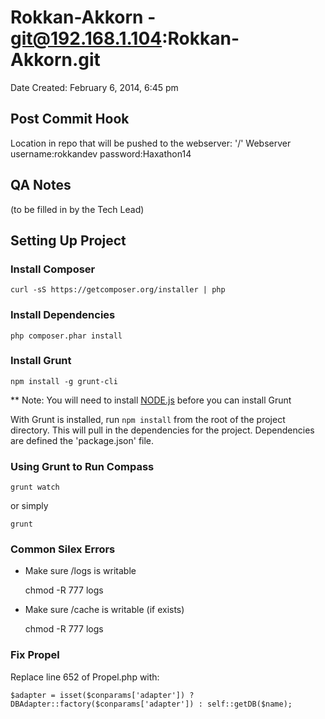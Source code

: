 # Rokkan-Akkorn - git@192.168.1.104:Rokkan-Akkorn.git
Date Created: February 6, 2014, 6:45 pm

## Post Commit Hook

Location in repo that will be pushed to the webserver: '/'
Webserver username:rokkandev password:Haxathon14

## QA Notes

(to be filled in by the Tech Lead)

## Setting Up Project

### Install Composer
	curl -sS https://getcomposer.org/installer | php

### Install Dependencies
	php composer.phar install

### Install Grunt

	npm install -g grunt-cli

** Note: You will need to install [NODE.js](http://nodejs.org/) before you can install Grunt

With Grunt is installed, run `npm install` from the root of the project directory.  This will pull in the dependencies for the project.  Dependencies are defined the 'package.json' file.

### Using Grunt to Run Compass

	grunt watch

or simply

	grunt

### Common Silex Errors
* Make sure /logs is writable

	chmod -R 777 logs

* Make sure /cache is writable (if exists)

	chmod -R 777 logs

### Fix Propel

Replace line 652 of Propel.php with:

	$adapter = isset($conparams['adapter']) ? DBAdapter::factory($conparams['adapter']) : self::getDB($name);
